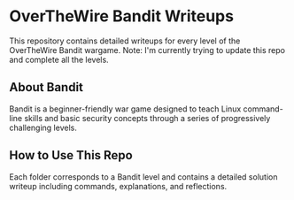 
# OverTheWire Bandit Writeups

This repository contains detailed writeups for every level of the OverTheWire Bandit wargame.
Note: I'm currently trying to update this repo and complete all the levels.

## About Bandit

Bandit is a beginner-friendly war game designed to teach Linux command-line skills and basic security concepts through a series of progressively challenging levels.

## How to Use This Repo

Each folder corresponds to a Bandit level and contains a detailed solution writeup including commands, explanations, and reflections.
